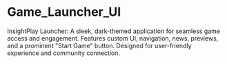 # Game_Launcher_UI
InsightPlay Launcher: A sleek, dark-themed application for seamless game access and engagement. Features custom UI, navigation, news, previews, and a prominent "Start Game" button. Designed for user-friendly experience and community connection. 

